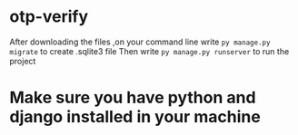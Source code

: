 # otp-verify
After downloading the files ,on your command line write ```py manage.py migrate``` to create .sqlite3 file
Then write ```py manage.py runserver``` to run the project
# Make sure you have python and django installed in your machine
